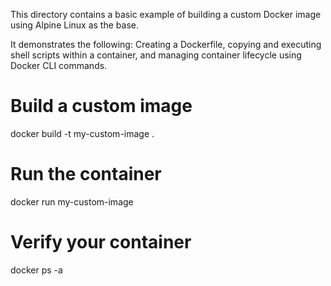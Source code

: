 This directory contains a basic example of building a custom Docker image using Alpine Linux as the base.

It demonstrates the following:
Creating a Dockerfile,
copying and executing shell scripts within a container, and 
managing container lifecycle using Docker CLI commands.

# Build a custom image
docker build -t my-custom-image .

# Run the container 
docker run my-custom-image

# Verify your container 
docker ps -a
